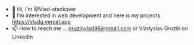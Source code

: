 - 👋 Hi, I’m @Vlad-stackover
- 👀 I’m interested in web development and here is my projects https://vladg.vercel.app
- 📫 How to reach me ... gruzinvlad96@gmail.com or Vladyslav Gruzin on LinkedIn

<!---
Vlad-stackover/Vlad-stackover is a ✨ special ✨ repository because its `README.md` (this file) appears on your GitHub profile.
You can click the Preview link to take a look at your changes.
--->
